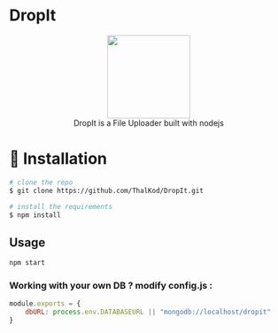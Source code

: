 # DropIt

<p align="center">
  <img width="150" height="150" src="https://github.com/ThalKod/DropIt/blob/master/public/img/logo.png"> </br>
  DropIt is a File Uploader built with nodejs
</p>


# :floppy_disk: Installation

```bash
# clone the repo
$ git clone https://github.com/ThalKod/DropIt.git

# install the requirements
$ npm install
```

## Usage
```bash
npm start
```

### Working with your own DB ? modify config.js :
```javascript
module.exports = {
    dbURL: process.env.DATABASEURL || "mongodb://localhost/dropit"
}
```
